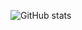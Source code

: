 ![GitHub stats](https://github-readme-stats.vercel.app/api?username=fixingwoo&show_icons=true&theme=radical)
